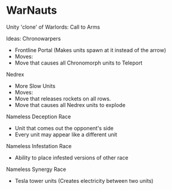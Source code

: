 # WarNauts
Unity 'clone' of Warlords: Call to Arms

Ideas:
Chronowarpers
  - Frontline Portal (Makes units spawn at it instead of the arrow)
  - Moves:
  - Move that causes all Chronomorph units to Teleport

Nedrex
 - More Slow Units
 - Moves:
 - Move that releases rockets on all rows.
 - Move that causes all Nedrex units to explode 
  
Nameless Deception Race
  - Unit that comes out the opponent's side
  - Every unit may appear like a different unit
  
Nameless Infestation Race
  - Ability to place infested versions of other race
  
Nameless Synergy Race
  - Tesla tower units (Creates electricity between two units)